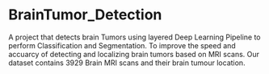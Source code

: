 # BrainTumor_Detection
A project that detects brain Tumors using layered Deep Learning Pipeline to perform Classification and Segmentation. To improve the speed and accuarcy of detecting and localizing brain tumors based on MRI scans. Our dataset contains 3929 Brain MRI scans and their brain tumour location.




